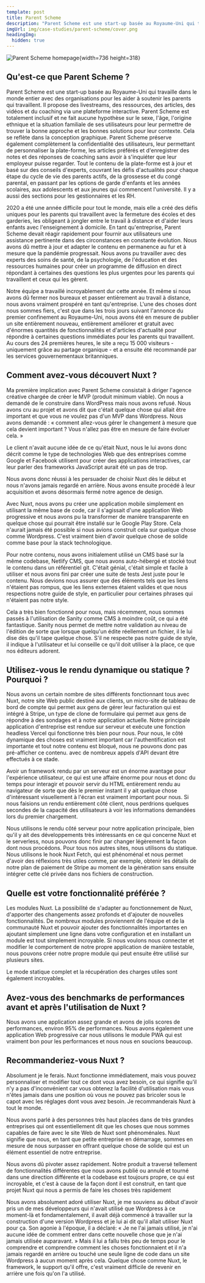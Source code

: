 ```yaml
---
template: post
title: Parent Scheme
description: "Parent Scheme est une start-up basée au Royaume-Uni qui travaille dans le monde entier avec des organisations pour les aider à soutenir les parents qui travaillent. Il propose des livestreams, des ressources, des articles, des vidéos et du coaching via une plateforme interactive."
imgUrl: img/case-studies/parent-scheme/cover.png
headingImg:
  hidden: true
---
```


![Parent Scheme homepage](img/case-studies/parent-scheme/main.png){width=736 height=318}

## Qu'est-ce que Parent Scheme ?

Parent Scheme est une start-up basée au Royaume-Uni qui travaille dans le monde entier avec des organisations pour les aider à soutenir les parents qui travaillent. Il propose des livestreams, des ressources, des articles, des vidéos et du coaching via une plateforme interactive. Parent Scheme est totalement inclusif et ne fait aucune hypothèse sur le sexe, l'âge, l'origine ethnique et la situation familiale de ses utilisateurs pour leur permettre de trouver la bonne approche et les bonnes solutions pour leur contexte. Cela se reflète dans la conception graphique. Parent Scheme préserve également complètement la confidentialité des utilisateurs, leur permettant de personnaliser la plate-forme, les articles préférés et d'enregistrer des notes et des réponses de coaching sans avoir à s'inquiéter que leur employeur puisse regarder. Tout le contenu de la plate-forme est à jour et basé sur des conseils d'experts, couvrant les défis d'actualités pour chaque étape du cycle de vie des parents actifs, de la grossesse et du congé parental, en passant par les options de garde d'enfants et les années scolaires, aux adolescents et aux jeunes qui commencent l'université. Il y a aussi des sections pour les gestionnaires et les RH.

2020 a été une année difficile pour tout le monde, mais elle a créé des défis uniques pour les parents qui travaillent avec la fermeture des écoles et des garderies, les obligeant à jongler entre le travail à distance et d'aider leurs enfants avec l'enseignement à domicile. En tant qu'entreprise, Parent Scheme devait réagir rapidement pour fournir aux utilisateurs une assistance pertinente dans des circonstances en constante évolution. Nous avons dû mettre à jour et adapter le contenu en permanence au fur et à mesure que la pandémie progressait. Nous avons pu travailler avec des experts des soins de santé, de la psychologie, de l'éducation et des ressources humaines pour créer un programme de diffusion en direct répondant à certaines des questions les plus urgentes pour les parents qui travaillent et ceux qui les gèrent.

Notre équipe a travaillé incroyablement dur cette année. Et même si nous avons dû fermer nos bureaux et passer entièrement au travail à distance, nous avons vraiment prospéré en tant qu'entreprise. L'une des choses dont nous sommes fiers, c'est que dans les trois jours suivant l'annonce du premier confinement au Royaume-Uni, nous avons été en mesure de publier un site entièrement nouveau, entièrement améliorer et gratuit avec d'énormes quantités de fonctionnalités et d'articles d'actualité pour répondre à certaines questions immédiates pour les parents qui travaillent. Au cours des 24 premières heures, le site a reçu 15 000 visiteurs - uniquement grâce au partage organique - et a ensuite été recommandé par les services gouvernementaux britanniques.

## Comment avez-vous découvert Nuxt ?

Ma première implication avec Parent Scheme consistait à diriger l'agence créative chargée de créer le MVP (produit minimum viable). On nous a demandé de le construire dans WordPress mais nous avons refusé. Nous avons cru au projet et avons dit que c'était quelque chose qui allait être important et que vous ne voulez pas d'un MVP dans Wordpress. Nous avons demandé : « comment allez-vous gérer le changement à mesure que cela devient important ? Vous n'allez pas être en mesure de faire évoluer cela. »

Le client n'avait aucune idée de ce qu'était Nuxt, nous le lui avons donc décrit comme le type de technologies Web que des entreprises comme Google et Facebook utilisent pour créer des applications interactives, car leur parler des frameworks JavaScript aurait été un pas de trop.

Nous avons donc réussi à les persuader de choisir Nuxt dès le début et nous n'avons jamais regardé en arrière. Nous avons ensuite procédé à leur acquisition et avons désormais fermé notre agence de design.

Avec Nuxt, nous avons pu créer une application mobile simplement en utilisant la même base de code, car il s'agissait d'une application Web progressive et nous avons pu la transformer de manière transparente en quelque chose qui pourrait être installé sur le Google Play Store. Cela n'aurait jamais été possible si nous avions construit cela sur quelque chose comme Wordpress. C'est vraiment bien d'avoir quelque chose de solide comme base pour la stack technologique.

Pour notre contenu, nous avons initialement utilisé un CMS basé sur la même codebase, Netlify CMS, que nous avons auto-hébergé et stocké tout le contenu dans un référentiel git. C'était génial, c'était simple et facile à utiliser et nous avons fini par créer une suite de tests Jest juste pour le contenu. Nous devions nous assurer que des éléments tels que les liens n'étaient pas rompus, que les liens externes étaient valides et que nous respections notre guide de style, en particulier pour certaines phrases qui n'étaient pas notre style.

Cela a très bien fonctionné pour nous, mais récemment, nous sommes passés à l'utilisation de Sanity comme CMS à moindre coût, ce qui a été fantastique. Sanity nous permet de mettre notre validation au niveau de l'édition de sorte que lorsque quelqu'un édite réellement un fichier, il le lui dise dès qu'il tape quelque chose. S'il ne respecte pas notre guide de style, il indique à l'utilisateur et lui conseille ce qu'il doit utiliser à la place, ce que nos éditeurs adorent.

## Utilisez-vous le rendu dynamique ou statique ? Pourquoi ?

Nous avons un certain nombre de sites différents fonctionnant tous avec Nuxt, notre site Web public destiné aux clients, un micro-site de tableau de bord de compte qui permet aux gens de gérer leur facturation qui est intégré à Stripe, un type de clone de formulaire qui permet aux gens de répondre à des sondages et à notre application actuelle. Notre principale application d'entreprise est rendue sur serveur et exécute une fonction headless Vercel qui fonctionne très bien pour nous. Pour nous, le côté dynamique des choses est vraiment important car l'authentification est importante et tout notre contenu est bloqué, nous ne pouvons donc pas pré-afficher ce contenu. avec de nombreux appels d'API devant être effectués à ce stade.

Avoir un framework rendu par un serveur est un énorme avantage pour l'expérience utilisateur, ce qui est une affaire énorme pour nous et donc du temps pour interagir et pouvoir servir du HTML entièrement rendu au navigateur de sorte que dès le premier instant il y ait quelque chose d'intéressant visuellement à l'écran est vraiment important pour nous. Si nous faisions un rendu entièrement côté client, nous perdrions quelques secondes de la capacité des utilisateurs à voir les informations demandées lors du premier chargement.

Nous utilisons le rendu côté serveur pour notre application principale, bien qu'il y ait des développements très intéressants en ce qui concerne Nuxt et le serverless, nous pouvons donc finir par changer légèrement la façon dont nous procédons. Pour tous nos autres sites, nous utilisons du statique. Nous utilisons le hook Nuxt Fetch, qui est phénoménal et nous permet d'avoir des réflexions très utiles comme, par exemple, obtenir les détails de notre plan de paiement de Stripe au moment de la génération sans ensuite intégrer cette clé privée dans nos fichiers de construction.

## Quelle est votre fonctionnalité préférée ?

Les modules Nuxt. La possibilité de s'adapter au fonctionnement de Nuxt, d'apporter des changements assez profonds et d'ajouter de nouvelles fonctionnalités. De nombreux modules proviennent de l'équipe et de la communauté Nuxt et pouvoir ajouter des fonctionnalités importantes en ajoutant simplement une ligne dans votre configuration et en installant un module est tout simplement incroyable. Si nous voulons nous connecter et modifier le comportement de notre propre application de manière testable, nous pouvons créer notre propre module qui peut ensuite être utilisé sur plusieurs sites.

Le mode statique complet et la récupération des charges utiles sont également incroyables.

## Avez-vous des benchmarks de performances avant et après l'utilisation de Nuxt ?

Nous avons une application assez grande et avons de jolis scores de performances, environ 95% de performances. Nous avons également une application Web progressive car nous utilisons le module PWA qui est vraiment bon pour les performances et nous nous en soucions beaucoup.

## Recommanderiez-vous Nuxt ?

Absolument je le ferais. Nuxt fonctionne immédiatement, mais vous pouvez personnaliser et modifier tout ce dont vous avez besoin, ce qui signifie qu'il n'y a pas d'inconvénient car vous obtenez la facilité d'utilisation mais vous n'êtes jamais dans une position où vous ne pouvez pas bricoler sous le capot avec les réglages dont vous avez besoin. Je recommanderais Nuxt à tout le monde.

Nous avons parlé à des personnes très haut placées dans de très grandes entreprises qui ont essentiellement dit que les choses que nous sommes capables de faire avec le site Web de Nuxt sont phénoménales. Nuxt signifie que nous, en tant que petite entreprise en démarrage, sommes en mesure de nous surpasser en offrant quelque chose de solide qui est un élément essentiel de notre entreprise.

Nous avons dû pivoter assez rapidement. Notre produit a traversé tellement de fonctionnalités différentes que nous avons publié ou annulé et tourné dans une direction différente et la codebase est toujours propre, ce qui est incroyable, et c'est à cause de la façon dont il est construit, en tant que projet Nuxt qui nous a permis de faire les choses très rapidement

Nous avons absolument adoré utiliser Nuxt, je me souviens au début d'avoir pris un de mes développeurs qui n'avait utilisé que Wordpress à ce moment-là et fondamentalement, il avait déjà commencé à travailler sur la construction d'une version Wordpress et je lui ai dit qu'il allait utiliser Nuxt pour ça. Son agonie à l'époque, il a déclaré: « Je ne l'ai jamais utilisé, je n'ai aucune idée de comment entrer dans cette nouvelle chose que je n'ai jamais utilisée auparavant. » Mais il lui a fallu très peu de temps pour le comprendre et comprendre comment les choses fonctionnaient et il n'a jamais regardé en arrière ou touché une seule ligne de code dans un site Wordpress à aucun moment après cela. Quelque chose comme Nuxt, le framework, le support qu'il offre, c'est vraiment difficile de revenir en arrière une fois qu'on l'a utilisé.
